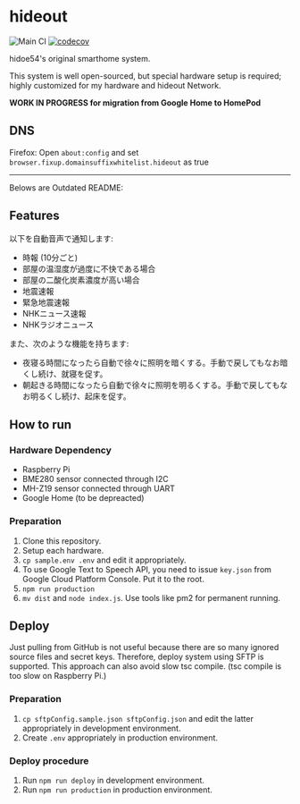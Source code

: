 # hideout

![Main CI](https://github.com/hideo54/hideout/workflows/Main%20CI/badge.svg)
[![codecov](https://codecov.io/gh/hideo54/hideout/branch/master/graph/badge.svg)](https://codecov.io/gh/hideo54/hideout)

hidoe54's original smarthome system.

This system is well open-sourced, but special hardware setup is required; highly customized for my hardware and hideout Network.

**WORK IN PROGRESS for migration from Google Home to HomePod**

## DNS

Firefox: Open `about:config` and set `browser.fixup.domainsuffixwhitelist.hideout` as true

---

Belows are Outdated README:

## Features

以下を自動音声で通知します:

* 時報 (10分ごと)
* 部屋の温湿度が過度に不快である場合
* 部屋の二酸化炭素濃度が高い場合
* 地震速報
* 緊急地震速報
* NHKニュース速報
* NHKラジオニュース

また、次のような機能を持ちます:

* 夜寝る時間になったら自動で徐々に照明を暗くする。手動で戻してもなお暗くし続け、就寝を促す。
* 朝起きる時間になったら自動で徐々に照明を明るくする。手動で戻してもなお明るくし続け、起床を促す。

## How to run

### Hardware Dependency

* Raspberry Pi
* BME280 sensor connected through I2C
* MH-Z19 sensor connected through UART
* Google Home (to be depreacted)

### Preparation

1. Clone this repository.
1. Setup each hardware.
1. `cp sample.env .env` and edit it appropriately.
1. To use Google Text to Speech API, you need to issue `key.json` from Google Cloud Platform Console. Put it to the root.
1. `npm run production`
1. `mv dist` and `node index.js`. Use tools like pm2 for permanent running.

## Deploy

Just pulling from GitHub is not useful because there are so many ignored source files and secret keys. Therefore, deploy system using SFTP is supported. This approach can also avoid slow tsc compile. (tsc compile is too slow on Raspberry Pi.)

### Preparation

1. `cp sftpConfig.sample.json sftpConfig.json` and edit the latter appropriately in development environment.
1. Create `.env` appropriately in production environment.

### Deploy procedure

1. Run `npm run deploy` in development environment.
1. Run `npm run production` in production environment.
